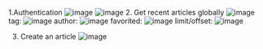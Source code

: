 1.Authentication
![image](https://github.com/user-attachments/assets/9f71ef97-d7b0-400f-9d75-85c790e75b75)
![image](https://github.com/user-attachments/assets/8716d999-84d2-464d-a97b-ae89064472de)
2. Get recent articles globally
![image](https://github.com/user-attachments/assets/8acf7c6c-726a-4591-9dd8-ca1268c6a468)
tag: ![image](https://github.com/user-attachments/assets/abae778a-1e9c-40cf-9a33-77735ae62628)
author: ![image](https://github.com/user-attachments/assets/890feed7-2721-4879-a828-fd39aa83d0da)
favorited: ![image](https://github.com/user-attachments/assets/104b2685-8554-4645-87aa-890dc03450a0)
limit/offset: ![image](https://github.com/user-attachments/assets/00e45479-d8d4-46da-bef8-f74c768812ec)

3. Create an article
![image](https://github.com/user-attachments/assets/4a15c6e3-372e-4fbd-a86c-e98cc2db1ebf)



